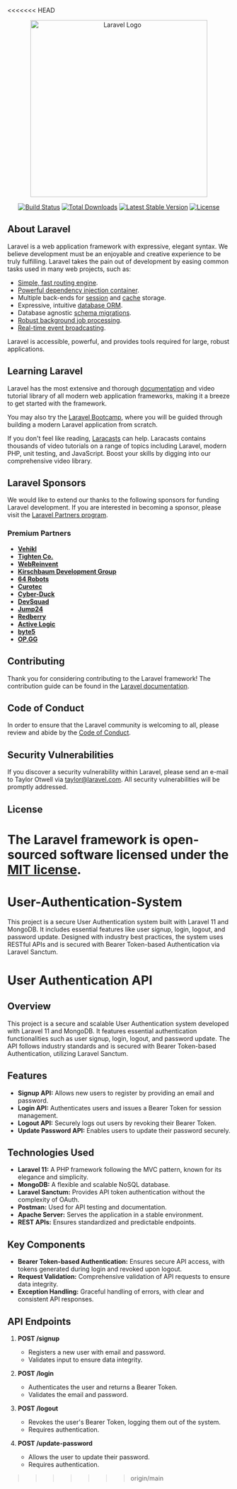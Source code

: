 <<<<<<< HEAD
<p align="center"><a href="https://laravel.com" target="_blank"><img src="https://raw.githubusercontent.com/laravel/art/master/logo-lockup/5%20SVG/2%20CMYK/1%20Full%20Color/laravel-logolockup-cmyk-red.svg" width="400" alt="Laravel Logo"></a></p>
 
<p align="center">
<a href="https://github.com/laravel/framework/actions"><img src="https://github.com/laravel/framework/workflows/tests/badge.svg" alt="Build Status"></a>
<a href="https://packagist.org/packages/laravel/framework"><img src="https://img.shields.io/packagist/dt/laravel/framework" alt="Total Downloads"></a>
<a href="https://packagist.org/packages/laravel/framework"><img src="https://img.shields.io/packagist/v/laravel/framework" alt="Latest Stable Version"></a>
<a href="https://packagist.org/packages/laravel/framework"><img src="https://img.shields.io/packagist/l/laravel/framework" alt="License"></a>
</p>

## About Laravel

Laravel is a web application framework with expressive, elegant syntax. We believe development must be an enjoyable and creative experience to be truly fulfilling. Laravel takes the pain out of development by easing common tasks used in many web projects, such as:

- [Simple, fast routing engine](https://laravel.com/docs/routing).
- [Powerful dependency injection container](https://laravel.com/docs/container).
- Multiple back-ends for [session](https://laravel.com/docs/session) and [cache](https://laravel.com/docs/cache) storage.
- Expressive, intuitive [database ORM](https://laravel.com/docs/eloquent).
- Database agnostic [schema migrations](https://laravel.com/docs/migrations).
- [Robust background job processing](https://laravel.com/docs/queues).
- [Real-time event broadcasting](https://laravel.com/docs/broadcasting).

Laravel is accessible, powerful, and provides tools required for large, robust applications.

## Learning Laravel

Laravel has the most extensive and thorough [documentation](https://laravel.com/docs) and video tutorial library of all modern web application frameworks, making it a breeze to get started with the framework.

You may also try the [Laravel Bootcamp](https://bootcamp.laravel.com), where you will be guided through building a modern Laravel application from scratch.

If you don't feel like reading, [Laracasts](https://laracasts.com) can help. Laracasts contains thousands of video tutorials on a range of topics including Laravel, modern PHP, unit testing, and JavaScript. Boost your skills by digging into our comprehensive video library.

## Laravel Sponsors

We would like to extend our thanks to the following sponsors for funding Laravel development. If you are interested in becoming a sponsor, please visit the [Laravel Partners program](https://partners.laravel.com).

### Premium Partners

- **[Vehikl](https://vehikl.com/)**
- **[Tighten Co.](https://tighten.co)**
- **[WebReinvent](https://webreinvent.com/)**
- **[Kirschbaum Development Group](https://kirschbaumdevelopment.com)**
- **[64 Robots](https://64robots.com)**
- **[Curotec](https://www.curotec.com/services/technologies/laravel/)**
- **[Cyber-Duck](https://cyber-duck.co.uk)**
- **[DevSquad](https://devsquad.com/hire-laravel-developers)**
- **[Jump24](https://jump24.co.uk)**
- **[Redberry](https://redberry.international/laravel/)**
- **[Active Logic](https://activelogic.com)**
- **[byte5](https://byte5.de)**
- **[OP.GG](https://op.gg)**

## Contributing

Thank you for considering contributing to the Laravel framework! The contribution guide can be found in the [Laravel documentation](https://laravel.com/docs/contributions).

## Code of Conduct

In order to ensure that the Laravel community is welcoming to all, please review and abide by the [Code of Conduct](https://laravel.com/docs/contributions#code-of-conduct).

## Security Vulnerabilities

If you discover a security vulnerability within Laravel, please send an e-mail to Taylor Otwell via [taylor@laravel.com](mailto:taylor@laravel.com). All security vulnerabilities will be promptly addressed.

## License

The Laravel framework is open-sourced software licensed under the [MIT license](https://opensource.org/licenses/MIT).
=======
# User-Authentication-System
This project is a secure User Authentication system built with Laravel 11 and MongoDB. It includes essential features like user signup, login, logout, and password update. Designed with industry best practices, the system uses RESTful APIs and is secured with Bearer Token-based Authentication via Laravel Sanctum.

# User Authentication API

## Overview

This project is a secure and scalable User Authentication system developed with Laravel 11 and MongoDB. It features essential authentication functionalities such as user signup, login, logout, and password update. The API follows industry standards and is secured with Bearer Token-based Authentication, utilizing Laravel Sanctum.

## Features

- **Signup API:** Allows new users to register by providing an email and password.
- **Login API:** Authenticates users and issues a Bearer Token for session management.
- **Logout API:** Securely logs out users by revoking their Bearer Token.
- **Update Password API:** Enables users to update their password securely.

## Technologies Used

- **Laravel 11:** A PHP framework following the MVC pattern, known for its elegance and simplicity.
- **MongoDB:** A flexible and scalable NoSQL database.
- **Laravel Sanctum:** Provides API token authentication without the complexity of OAuth.
- **Postman:** Used for API testing and documentation.
- **Apache Server:** Serves the application in a stable environment.
- **REST APIs:** Ensures standardized and predictable endpoints.

## Key Components

- **Bearer Token-based Authentication:** Ensures secure API access, with tokens generated during login and revoked upon logout.
- **Request Validation:** Comprehensive validation of API requests to ensure data integrity.
- **Exception Handling:** Graceful handling of errors, with clear and consistent API responses.

## API Endpoints

1. **POST /signup**
   - Registers a new user with email and password.
   - Validates input to ensure data integrity.
   
2. **POST /login**
   - Authenticates the user and returns a Bearer Token.
   - Validates the email and password.
   
3. **POST /logout**
   - Revokes the user's Bearer Token, logging them out of the system.
   - Requires authentication.
   
4. **POST /update-password**
   - Allows the user to update their password.
   - Requires authentication.
>>>>>>> origin/main
